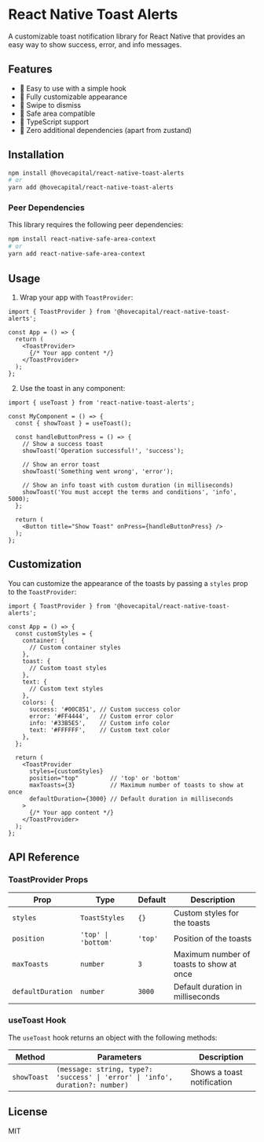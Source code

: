 # React Native Toast Alerts

A customizable toast notification library for React Native that provides an easy way to show success, error, and info messages.

## Features

- 🚀 Easy to use with a simple hook
- 🎨 Fully customizable appearance
- 🔄 Swipe to dismiss
- 📱 Safe area compatible
- 📝 TypeScript support
- 🧩 Zero additional dependencies (apart from zustand)

## Installation

```bash
npm install @hovecapital/react-native-toast-alerts
# or
yarn add @hovecapital/react-native-toast-alerts
```

### Peer Dependencies

This library requires the following peer dependencies:

```bash
npm install react-native-safe-area-context
# or
yarn add react-native-safe-area-context
```

## Usage

1. Wrap your app with `ToastProvider`:

```tsx
import { ToastProvider } from '@hovecapital/react-native-toast-alerts';

const App = () => {
  return (
    <ToastProvider>
      {/* Your app content */}
    </ToastProvider>
  );
};
```

2. Use the toast in any component:

```tsx
import { useToast } from 'react-native-toast-alerts';

const MyComponent = () => {
  const { showToast } = useToast();

  const handleButtonPress = () => {
    // Show a success toast
    showToast('Operation successful!', 'success');
    
    // Show an error toast
    showToast('Something went wrong', 'error');
    
    // Show an info toast with custom duration (in milliseconds)
    showToast('You must accept the terms and conditions', 'info', 5000);
  };

  return (
    <Button title="Show Toast" onPress={handleButtonPress} />
  );
};
```

## Customization

You can customize the appearance of the toasts by passing a `styles` prop to the `ToastProvider`:

```tsx
import { ToastProvider } from '@hovecapital/react-native-toast-alerts';

const App = () => {
  const customStyles = {
    container: {
      // Custom container styles
    },
    toast: {
      // Custom toast styles
    },
    text: {
      // Custom text styles
    },
    colors: {
      success: '#00C851', // Custom success color
      error: '#FF4444',   // Custom error color
      info: '#33B5E5',    // Custom info color
      text: '#FFFFFF',    // Custom text color
    },
  };

  return (
    <ToastProvider 
      styles={customStyles}
      position="top"         // 'top' or 'bottom'
      maxToasts={3}          // Maximum number of toasts to show at once
      defaultDuration={3000} // Default duration in milliseconds
    >
      {/* Your app content */}
    </ToastProvider>
  );
};
```

## API Reference

### ToastProvider Props

| Prop | Type | Default | Description |
|------|------|---------|-------------|
| `styles` | `ToastStyles` | `{}` | Custom styles for the toasts |
| `position` | `'top' \| 'bottom'` | `'top'` | Position of the toasts |
| `maxToasts` | `number` | `3` | Maximum number of toasts to show at once |
| `defaultDuration` | `number` | `3000` | Default duration in milliseconds |

### useToast Hook

The `useToast` hook returns an object with the following methods:

| Method | Parameters | Description |
|--------|------------|-------------|
| `showToast` | `(message: string, type?: 'success' \| 'error' \| 'info', duration?: number)` | Shows a toast notification |

## License

MIT
